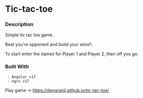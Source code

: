 # Tic-tac-toe




### Description
Simple tic tac toe game.

Beat you're opponent and build your wins!!.

To start enter the names for Player 1 and Player 2, then off you go.




### Built With
     - Angular v17
     - ngrx v17


Play game -> https://devgranil.github.io/tic-tac-toe/